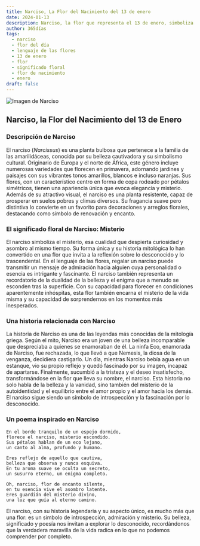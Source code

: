 ```yaml
---
title: Narciso, La Flor del Nacimiento del 13 de enero
date: 2024-01-13
description: Narciso, la flor que representa el 13 de enero, simboliza Misterio. Descubre su fascinante historia, significado en el lenguaje de las flores y una poesía que celebra su belleza.
author: 365días
tags:
  - narciso
  - flor del día
  - lenguaje de las flores
  - 13 de enero
  - flor
  - significado floral
  - flor de nacimiento
  - enero
draft: false
---
```



![Imagen de Narciso](https://cdn.pixabay.com/photo/2021/04/06/19/20/daffodils-6157253_1280.jpg#center)


## Narciso, la Flor del Nacimiento del 13 de Enero

### Descripción de Narciso

El narciso (_Narcissus_) es una planta bulbosa que pertenece a la familia de las amarilidáceas, conocida por su belleza cautivadora y su simbolismo cultural. Originario de Europa y el norte de África, este género incluye numerosas variedades que florecen en primavera, adornando jardines y paisajes con sus vibrantes tonos amarillos, blancos e incluso naranjas. Sus flores, con un característico centro en forma de copa rodeado por pétalos simétricos, tienen una apariencia única que evoca elegancia y misterio. Además de su atractivo visual, el narciso es una planta resistente, capaz de prosperar en suelos pobres y climas diversos. Su fragancia suave pero distintiva lo convierte en un favorito para decoraciones y arreglos florales, destacando como símbolo de renovación y encanto.

### El significado floral de Narciso: Misterio

El narciso simboliza el misterio, esa cualidad que despierta curiosidad y asombro al mismo tiempo. Su forma única y su historia mitológica lo han convertido en una flor que invita a la reflexión sobre lo desconocido y lo trascendental. En el lenguaje de las flores, regalar un narciso puede transmitir un mensaje de admiración hacia alguien cuya personalidad o esencia es intrigante y fascinante. El narciso también representa un recordatorio de la dualidad de la belleza y el enigma que a menudo se esconden tras la superficie. Con su capacidad para florecer en condiciones aparentemente inhóspitas, esta flor también encarna el misterio de la vida misma y su capacidad de sorprendernos en los momentos más inesperados.

### Una historia relacionada con Narciso

La historia de Narciso es una de las leyendas más conocidas de la mitología griega. Según el mito, Narciso era un joven de una belleza incomparable que despreciaba a quienes se enamoraban de él. La ninfa Eco, enamorada de Narciso, fue rechazada, lo que llevó a que Nemesis, la diosa de la venganza, decidiera castigarlo. Un día, mientras Narciso bebía agua en un estanque, vio su propio reflejo y quedó fascinado por su imagen, incapaz de apartarse. Finalmente, sucumbió a la tristeza y el deseo insatisfecho, transformándose en la flor que lleva su nombre, el narciso. Esta historia no solo habla de la belleza y la vanidad, sino también del misterio de la autoidentidad y el equilibrio entre el amor propio y el amor hacia los demás. El narciso sigue siendo un símbolo de introspección y la fascinación por lo desconocido.

### Un poema inspirado en Narciso

```
En el borde tranquilo de un espejo dormido,  
florece el narciso, misterio escondido.  
Sus pétalos hablan de un eco lejano,  
un canto al alma, profundo y humano.  

Eres reflejo de aquello que cautiva,  
belleza que observa y nunca esquiva.  
En tu aroma suave se oculta un secreto,  
un susurro eterno, un enigma completo.  

Oh, narciso, flor de encanto silente,  
en tu esencia vive el asombro latente.  
Eres guardián del misterio divino,  
una luz que guía al eterno camino.  
```

El narciso, con su historia legendaria y su aspecto único, es mucho más que una flor: es un símbolo de introspección, admiración y misterio. Su belleza, significado y poesía nos invitan a explorar lo desconocido, recordándonos que la verdadera maravilla de la vida radica en lo que no podemos comprender por completo.